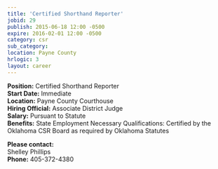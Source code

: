```yaml
---
title: 'Certified Shorthand Reporter'
jobid: 29
publish: 2015-06-18 12:00 -0500
expire: 2016-02-01 12:00 -0500
category: csr
sub_category: 
location: Payne County
hrlogic: 3
layout: career
---
```

<p><strong>Position:</strong> Certified Shorthand Reporter<br>
<strong>Start Date:</strong> Immediate<br>
<strong>Location:</strong> Payne County Courthouse<br>
<strong>Hiring Official:</strong> Associate District Judge<br>
<strong>Salary:</strong> Pursuant to Statute  <br>
<strong>Benefits:</strong> State Employment
Necessary Qualifications: Certified by the Oklahoma CSR Board as required by Oklahoma Statutes  
</p>
<p><strong>Please contact:</strong><br>
Shelley Phillips<br>
<strong>Phone:</strong> 405-372-4380</p>